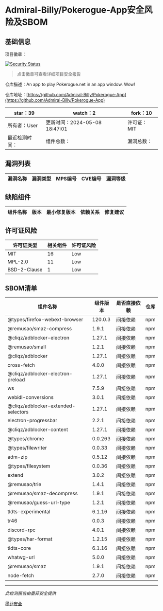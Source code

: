 # Admiral-Billy/Pokerogue-App安全风险及SBOM

## 基础信息

项目徽章：

[![Security Status](https://www.murphysec.com/platform3/v31/badge/1788286689220866048.svg)](https://www.murphysec.com/console/report/1788286684967841792/1788286689220866048)

> 点击徽章可查看详细项目安全报告

仓库描述：An app to play Pokerogue.net in an app window. Wow!

仓库地址：[https://github.com/Admiral-Billy/Pokerogue-App](https://github.com/Admiral-Billy/Pokerogue-App)

| star：39 | watch：2 | fork：10 |
| ----------- | -------------- | ------------ |
| 所有者：User | 更新时间：2024-05-08 18:47:01 | 许可证：MIT |
| 最近检测时间： | 组件总数： | 漏洞总数： |




## 漏洞列表

| 漏洞名称 | 漏洞类型 | MPS编号 | CVE编号 | 漏洞等级 |
| ------- | ------ | ------- | ------ | ----- |





## 缺陷组件

| 组件名称 | 版本 | 最小修复版本 | 依赖关系 | 修复建议 |
| -------- | ---- | ------------ | -------- | -------- |





## 许可证风险

| 许可证类型 | 相关组件 | 许可证风险 |
| ---------- | -------- | ---------- |
|MIT|16|Low|
|MPL-2.0|11|Low|
|BSD-2-Clause|1|Low|




## SBOM清单

| 组件名称 | 组件版本 | 是否直接依赖 | 仓库 |
| -------- | -------- | ------------ | ---- |
|@types/firefox-webext-browser|120.0.3|间接依赖|npm|
|@remusao/smaz-compress|1.9.1|间接依赖|npm|
|@cliqz/adblocker-electron|1.27.1|间接依赖|npm|
|@remusao/small|1.2.1|间接依赖|npm|
|@cliqz/adblocker|1.27.1|间接依赖|npm|
|cross-fetch|4.0.0|间接依赖|npm|
|@cliqz/adblocker-electron-preload|1.27.1|间接依赖|npm|
|ws|7.5.9|间接依赖|npm|
|webidl-conversions|3.0.1|间接依赖|npm|
|@cliqz/adblocker-extended-selectors|1.27.1|间接依赖|npm|
|electron-progressbar|2.2.1|间接依赖|npm|
|@cliqz/adblocker-content|1.27.1|间接依赖|npm|
|@types/chrome|0.0.263|间接依赖|npm|
|@types/filewriter|0.0.33|间接依赖|npm|
|adm-zip|0.5.12|间接依赖|npm|
|@types/filesystem|0.0.36|间接依赖|npm|
|extend|3.0.2|间接依赖|npm|
|@remusao/trie|1.4.1|间接依赖|npm|
|@remusao/smaz-decompress|1.9.1|间接依赖|npm|
|@remusao/guess-url-type|1.2.1|间接依赖|npm|
|tldts-experimental|6.1.16|间接依赖|npm|
|tr46|0.0.3|间接依赖|npm|
|discord-rpc|4.0.1|间接依赖|npm|
|@types/har-format|1.2.15|间接依赖|npm|
|tldts-core|6.1.16|间接依赖|npm|
|whatwg-url|5.0.0|间接依赖|npm|
|@remusao/smaz|1.9.1|间接依赖|npm|
|node-fetch|2.7.0|间接依赖|npm|


------

*此检测报告由墨菲安全提供*

[墨菲安全](www.murphysec.com)